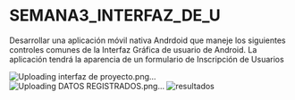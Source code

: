 
# SEMANA3_INTERFAZ_DE_U
Desarrollar una aplicación móvil nativa Andrdoid que maneje los siguientes controles comunes de la Interfaz Gráfica de usuario de Android. La aplicación tendrá la aparencia de un formulario de Inscripción de Usuarios

![Uploading interfaz de proyecto.png…]()
![Uploading DATOS REGISTRADOS.png…]()
![resultados](https://github.com/jazminmotauteq/SEMANA3_INTERFAZ_DE_U/assets/125316302/a5424302-70ae-4ce3-baed-8ad3f5927dd2)
